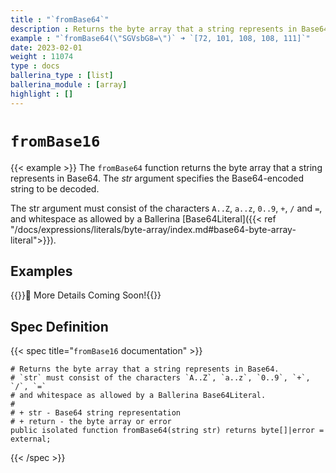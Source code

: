 ```yaml
---
title : "`fromBase64`"
description : Returns the byte array that a string represents in Base64.
example : "`fromBase64(\"SGVsbG8=\")` ➜ `[72, 101, 108, 108, 111]`"
date: 2023-02-01
weight : 11074
type : docs
ballerina_type : [list]
ballerina_module : [array]
highlight : []
---
```


# `fromBase16`

{{< example >}}
The `fromBase64` function returns the byte array that a string represents in Base64. The _str_ argument specifies the Base64-encoded string to be decoded.

The str argument must consist of the characters `A..Z`, `a..z`, `0..9`, `+`, `/` and `=`, and whitespace as allowed by a Ballerina [Base64Literal]({{< ref "/docs/expressions/literals/byte-array/index.md#base64-byte-array-literal">}}).

## Examples

{{<hint>}}🚧 More Details Coming Soon!{{</hint>}}

## Spec Definition

{{< spec title="`fromBase16` documentation" >}}

```ballerina
# Returns the byte array that a string represents in Base64.
# `str` must consist of the characters `A..Z`, `a..z`, `0..9`, `+`, `/`, `=`
# and whitespace as allowed by a Ballerina Base64Literal.
#
# + str - Base64 string representation
# + return - the byte array or error
public isolated function fromBase64(string str) returns byte[]|error = external;
```

{{< /spec >}}
